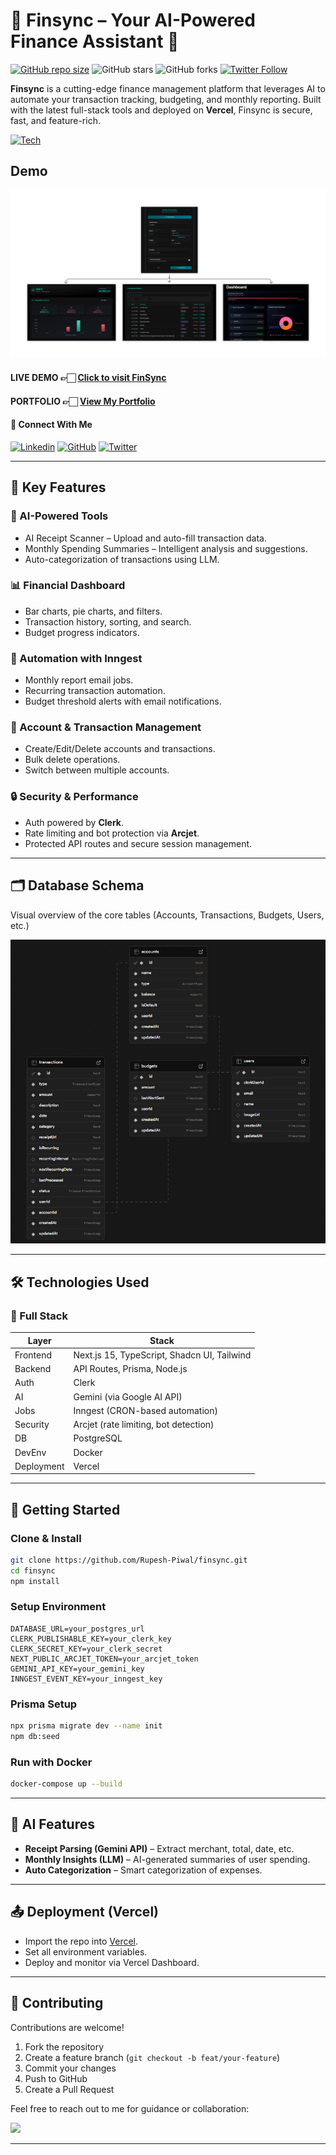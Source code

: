 # 💸 Finsync – Your AI-Powered Finance Assistant 🚀

[![GitHub repo size](https://img.shields.io/github/repo-size/Rupesh-Piwal/finsync)](https://github.com/Rupesh-Piwal/finsync) ![GitHub stars](https://img.shields.io/github/stars/Rupesh-Piwal/finsync?style=social) ![GitHub forks](https://img.shields.io/github/forks/Rupesh-Piwal/finsync?style=social) [![Twitter Follow](https://img.shields.io/twitter/follow/rpmarch21?style=social)](https://x.com/intent/follow?screen_name=rpmarch21)

**Finsync** is a cutting-edge finance management platform that leverages AI to automate your transaction tracking, budgeting, and monthly reporting. Built with the latest full-stack tools and deployed on **Vercel**, Finsync is secure, fast, and feature-rich.

[![Tech](https://skillicons.dev/icons?i=nextjs,react,typescript,tailwindcss,prisma,vercel,postgresql,nodejs,docker)](https://finsyncai.vercel.app)

## Demo

![Database Schema](./public/FinSync-Demo.png)

#### LIVE DEMO 👉🏻 [Click to visit FinSync](https://finsyncai.vercel.app/)

#### PORTFOLIO 👉🏻 [View My Portfolio](https://rupesh-piwal-portfolio.vercel.app)

#### 🤝 Connect With Me

[![Linkedin](https://skillicons.dev/icons?i=linkedin)](https://www.linkedin.com/in/rupesh-piwal21/) [![GitHub](https://skillicons.dev/icons?i=github)](https://github.com/Rupesh-Piwal) [![Twitter](https://skillicons.dev/icons?i=twitter)](https://x.com/rpmarch21)

---

## 🎯 Key Features

### 🧠 AI-Powered Tools

- AI Receipt Scanner – Upload and auto-fill transaction data.
- Monthly Spending Summaries – Intelligent analysis and suggestions.
- Auto-categorization of transactions using LLM.

### 📊 Financial Dashboard

- Bar charts, pie charts, and filters.
- Transaction history, sorting, and search.
- Budget progress indicators.

### 🔄 Automation with Inngest

- Monthly report email jobs.
- Recurring transaction automation.
- Budget threshold alerts with email notifications.

### 💾 Account & Transaction Management

- Create/Edit/Delete accounts and transactions.
- Bulk delete operations.
- Switch between multiple accounts.

### 🔒 Security & Performance

- Auth powered by **Clerk**.
- Rate limiting and bot protection via **Arcjet**.
- Protected API routes and secure session management.

---

## 🗂️ Database Schema

Visual overview of the core tables (Accounts, Transactions, Budgets, Users, etc.)

![Database Schema](./public//database-design.png)

---

## 🛠️ Technologies Used

### 🧩 Full Stack

| Layer      | Stack                                       |
| ---------- | ------------------------------------------- |
| Frontend   | Next.js 15, TypeScript, Shadcn UI, Tailwind |
| Backend    | API Routes, Prisma, Node.js                 |
| Auth       | Clerk                                       |
| AI         | Gemini (via Google AI API)                  |
| Jobs       | Inngest (CRON-based automation)             |
| Security   | Arcjet (rate limiting, bot detection)       |
| DB         | PostgreSQL                                  |
| DevEnv     | Docker                                      |
| Deployment | Vercel                                      |

---

## 🚀 Getting Started

### Clone & Install

```bash
git clone https://github.com/Rupesh-Piwal/finsync.git
cd finsync
npm install
```

### Setup Environment

```env
DATABASE_URL=your_postgres_url
CLERK_PUBLISHABLE_KEY=your_clerk_key
CLERK_SECRET_KEY=your_clerk_secret
NEXT_PUBLIC_ARCJET_TOKEN=your_arcjet_token
GEMINI_API_KEY=your_gemini_key
INNGEST_EVENT_KEY=your_inngest_key
```

### Prisma Setup

```bash
npx prisma migrate dev --name init
npm db:seed
```

### Run with Docker

```bash
docker-compose up --build
```

---

## 🤖 AI Features

- **Receipt Parsing (Gemini API)** – Extract merchant, total, date, etc.
- **Monthly Insights (LLM)** – AI-generated summaries of user spending.
- **Auto Categorization** – Smart categorization of expenses.

---

## 📤 Deployment (Vercel)

- Import the repo into [Vercel](https://vercel.com/).
- Set all environment variables.
- Deploy and monitor via Vercel Dashboard.

---

## 🤝 Contributing

Contributions are welcome!

1. Fork the repository
2. Create a feature branch (`git checkout -b feat/your-feature`)
3. Commit your changes
4. Push to GitHub
5. Create a Pull Request

Feel free to reach out to me for guidance or collaboration:

[<img src="https://upload.wikimedia.org/wikipedia/commons/7/7e/Gmail_icon_%282020%29.svg" width="38">](mailto:rpiwal02@gmail.com)

---
